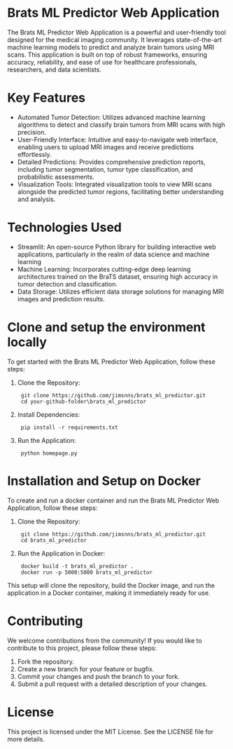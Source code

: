 # Brats ML Predictor Web Application

The Brats ML Predictor Web Application is a powerful and user-friendly tool designed for the medical imaging community. It leverages state-of-the-art machine learning models to predict and analyze brain tumors using MRI scans. This application is built on top of robust frameworks, ensuring accuracy, reliability, and ease of use for healthcare professionals, researchers, and data scientists.

# Key Features

- Automated Tumor Detection: Utilizes advanced machine learning algorithms to detect and classify brain tumors from MRI scans with high precision.
- User-Friendly Interface: Intuitive and easy-to-navigate web interface, enabling users to upload MRI images and receive predictions effortlessly.
- Detailed Predictions: Provides comprehensive prediction reports, including tumor segmentation, tumor type classification, and probabilistic assessments.
- Visualization Tools: Integrated visualization tools to view MRI scans alongside the predicted tumor regions, facilitating better understanding and analysis.

# Technologies Used

- Streamlit: An open-source Python library for building interactive web applications, particularly in the realm of data science and machine learning   
- Machine Learning: Incorporates cutting-edge deep learning architectures trained on the BraTS dataset, ensuring high accuracy in tumor detection and classification.
- Data Storage: Utilizes efficient data storage solutions for managing MRI images and prediction results.

# Clone and setup the environment locally

To get started with the Brats ML Predictor Web Application, follow these steps:

1. Clone the Repository:

        git clone https://github.com/jimsnns/brats_ml_predictor.git
        cd your-github-folder\brats_ml_predictor

3. Install Dependencies:

        pip install -r requirements.txt

4. Run the Application:

        python homepage.py

# Installation and Setup on Docker

To create and run a docker container and run the Brats ML Predictor Web Application, follow these steps:

1. Clone the Repository:

        git clone https://github.com/jimsnns/brats_ml_predictor.git
        cd brats_ml_predictor

2. Run the Application in Docker:

        docker build -t brats_ml_predictor .
        docker run -p 5000:5000 brats_ml_predictor
   
This setup will clone the repository, build the Docker image, and run the application in a Docker container, making it immediately ready for use.

  # Contributing

We welcome contributions from the community! If you would like to contribute to this project, please follow these steps:

1. Fork the repository.
2. Create a new branch for your feature or bugfix.
3. Commit your changes and push the branch to your fork.
4. Submit a pull request with a detailed description of your changes.

# License

This project is licensed under the MIT License. See the LICENSE file for more details.
